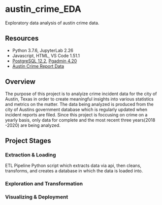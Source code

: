 # austin_crime_EDA
Exploratory data analysis of austin crime data. 

## Resources 
- Python 3.7.6, JupyterLab 2.26
- Javascript, HTML, VS Code 1.51.1
- [PostgreSQL 12.2](https://www.postgresql.org/), [Pgadmin 4.20](https://www.pgadmin.org/) 
- [Austin Crime Report Data](https://data.austintexas.gov/Public-Safety/Crime-Reports/fdj4-gpfu)


## Overview 
The purpose of this project is to analyize crime incident data for the city of Austin, Texas in order to create meaningful insights into various statistics and metrics on the matter. 
The data being analyzed is produced from the city of Austins government database which is regularly updated when incident reports are filed. 
Since this project is foccusing on crime on a yearly basis, only data for complete and the most recent three years(2018 -2020) are being analyzed.   


## Project Stages 
### Extraction & Loading 
ETL Pipeline 
Python script which extracts data via api, then cleans, transforms, and creates a database in which the data is loaded into.

### Exploration and Transformation 


### Visualizing & Deployment 



